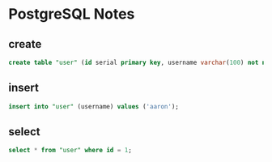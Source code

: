 # PostgreSQL Notes

## create

```sql
create table "user" (id serial primary key, username varchar(100) not null);
```



## insert

```sql
insert into "user" (username) values ('aaron');
```



## select

```sql
select * from "user" where id = 1;
```

